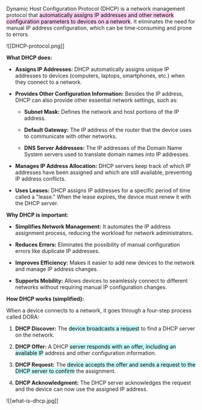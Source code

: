 Dynamic Host Configuration Protocol (DHCP) is a network management protocol that <mark style="background: #FFB8EBA6;">automatically assigns IP addresses and other network configuration parameters to devices on a network</mark>. It eliminates the need for manual IP address configuration, which can be time-consuming and prone to errors.  

![[DHCP-protocol.png]]

**What DHCP does:**

- **Assigns IP Addresses:** DHCP automatically assigns unique IP addresses to devices (computers, laptops, smartphones, etc.) when they connect to a network.  
    
- **Provides Other Configuration Information:** Besides the IP address, DHCP can also provide other essential network settings, such as:
    - **Subnet Mask:** Defines the network and host portions of the IP address.  
        
    - **Default Gateway:** The IP address of the router that the device uses to communicate with other networks.
    - **DNS Server Addresses:** The IP addresses of the Domain Name System servers used to translate domain names into IP addresses.
- **Manages IP Address Allocation:** DHCP servers keep track of which IP addresses have been assigned and which are still available, preventing IP address conflicts.  
    
- **Uses Leases:** DHCP assigns IP addresses for a specific period of time called a "lease." When the lease expires, the device must renew it with the DHCP server.  
    

**Why DHCP is important:**

- **Simplifies Network Management:** It automates the IP address assignment process, reducing the workload for network administrators.  
    
- **Reduces Errors:** Eliminates the possibility of manual configuration errors like duplicate IP addresses.  
    
- **Improves Efficiency:** Makes it easier to add new devices to the network and manage IP address changes.  
    
- **Supports Mobility:** Allows devices to seamlessly connect to different networks without requiring manual IP configuration changes.  
    

**How DHCP works (simplified):**

When a device connects to a network, it goes through a four-step process called DORA:

1. **DHCP Discover:** The <mark style="background: #ABF7F7A6;">device broadcasts a request</mark> to find a DHCP server on the network.  
    
2. **DHCP Offer:** A DHCP <mark style="background: #ABF7F7A6;">server responds with an offer, including an available IP</mark> address and other configuration information.  
    
3. **DHCP Request:** The <mark style="background: #ABF7F7A6;">device accepts the offer and sends a request to the DHCP server to confirm</mark> the assignment.  
    
4. **DHCP Acknowledgment:** The DHCP server acknowledges the request and the device can now use the assigned IP address.  
    
![[what-is-dhcp.jpg]]

